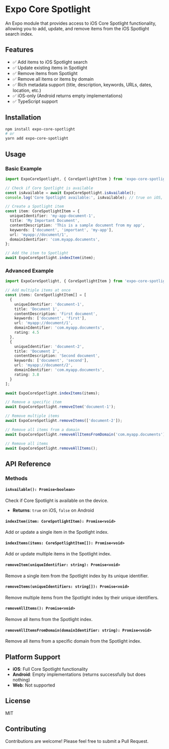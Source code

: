 # Expo Core Spotlight

An Expo module that provides access to iOS Core Spotlight functionality, allowing you to add, update, and remove items from the iOS Spotlight search index.

## Features

- ✅ Add items to iOS Spotlight search
- ✅ Update existing items in Spotlight
- ✅ Remove items from Spotlight
- ✅ Remove all items or items by domain
- ✅ Rich metadata support (title, description, keywords, URLs, dates, location, etc.)
- ✅ iOS-only (Android returns empty implementations)
- ✅ TypeScript support

## Installation

```bash
npm install expo-core-spotlight
# or
yarn add expo-core-spotlight
```

## Usage

### Basic Example

```typescript
import ExpoCoreSpotlight, { CoreSpotlightItem } from 'expo-core-spotlight';

// Check if Core Spotlight is available
const isAvailable = await ExpoCoreSpotlight.isAvailable();
console.log('Core Spotlight available:', isAvailable); // true on iOS, false on Android

// Create a Spotlight item
const item: CoreSpotlightItem = {
  uniqueIdentifier: 'my-app-document-1',
  title: 'My Important Document',
  contentDescription: 'This is a sample document from my app',
  keywords: ['document', 'important', 'my-app'],
  url: 'myapp://document/1',
  domainIdentifier: 'com.myapp.documents',
};

// Add the item to Spotlight
await ExpoCoreSpotlight.indexItem(item);
```

### Advanced Example

```typescript
import ExpoCoreSpotlight, { CoreSpotlightItem } from 'expo-core-spotlight';

// Add multiple items at once
const items: CoreSpotlightItem[] = [
  {
    uniqueIdentifier: 'document-1',
    title: 'Document 1',
    contentDescription: 'First document',
    keywords: ['document', 'first'],
    url: 'myapp://document/1',
    domainIdentifier: 'com.myapp.documents',
    rating: 4.5
  },
  {
    uniqueIdentifier: 'document-2',
    title: 'Document 2',
    contentDescription: 'Second document',
    keywords: ['document', 'second'],
    url: 'myapp://document/2',
    domainIdentifier: 'com.myapp.documents',
    rating: 3.8
  }
];

await ExpoCoreSpotlight.indexItems(items);

// Remove a specific item
await ExpoCoreSpotlight.removeItem('document-1');

// Remove multiple items
await ExpoCoreSpotlight.removeItems(['document-2']);

// Remove all items from a domain
await ExpoCoreSpotlight.removeAllItemsFromDomain('com.myapp.documents');

// Remove all items
await ExpoCoreSpotlight.removeAllItems();
```

## API Reference

### Methods

#### `isAvailable(): Promise<boolean>`
Check if Core Spotlight is available on the device.
- **Returns**: `true` on iOS, `false` on Android

#### `indexItem(item: CoreSpotlightItem): Promise<void>`
Add or update a single item in the Spotlight index.

#### `indexItems(items: CoreSpotlightItem[]): Promise<void>`
Add or update multiple items in the Spotlight index.

#### `removeItem(uniqueIdentifier: string): Promise<void>`
Remove a single item from the Spotlight index by its unique identifier.

#### `removeItems(uniqueIdentifiers: string[]): Promise<void>`
Remove multiple items from the Spotlight index by their unique identifiers.

#### `removeAllItems(): Promise<void>`
Remove all items from the Spotlight index.

#### `removeAllItemsFromDomain(domainIdentifier: string): Promise<void>`
Remove all items from a specific domain from the Spotlight index.

## Platform Support

- **iOS**: Full Core Spotlight functionality
- **Android**: Empty implementations (returns successfully but does nothing)
- **Web**: Not supported

## License

MIT

## Contributing

Contributions are welcome! Please feel free to submit a Pull Request.
